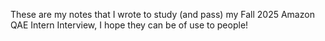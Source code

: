 These are my notes that I wrote to study (and pass) my Fall 2025 Amazon QAE Intern Interview, I hope they can be of use to people!
